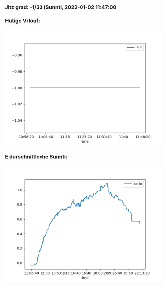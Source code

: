 ### Jitz grad: -1/33 (Sunnti, 2022-01-02 11:47:00

### Hütige Vrlouf:
![Graph](Today.png)

### E durschnittleche Sunnti:
![Graph](Sunnti.png)